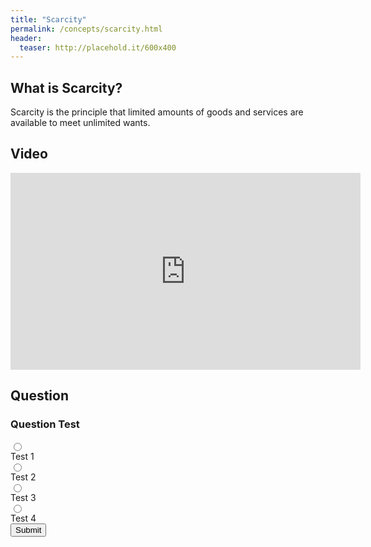 ```yaml
---
title: "Scarcity"
permalink: /concepts/scarcity.html
header:
  teaser: http://placehold.it/600x400
---
```


## What is Scarcity?
Scarcity is the principle that limited amounts of goods and services are available to meet unlimited wants.

## Video

<iframe width="560" height="315" src="https://www.youtube-nocookie.com/embed/mRSBjFkbH0I?rel=0&showinfo=0" frameborder="0" allow="autoplay; encrypted-media" allowfullscreen></iframe>

## Question

### Question Test

<form class="form">
  <div><div class="radio-container"><input class="radio" type="radio" name="choice" value="0"></div> Test 1</div>
  <div><div class="radio-container"><input class="radio" type="radio" name="choice" value="1"></div> Test 2</div>
  <div><div class="radio-container"><input class="radio" type="radio" name="choice" value="2"></div> Test 3</div>
  <div><div class="radio-container"><input class="radio" type="radio" name="choice" value="3"></div> Test 4</div>
  <button class="btn btn--info" onclick="submitAnswer()">Submit</button>
  <p id="message"></p>
</form>

<script>
function submitAnswer() {
  var radios = document.getElementsByName("choice");
  var i = 0, len = radios.length;
  var checked = false;
  var userAnswer;
  var msg = document.getElementById("message");
  
  for( ; i < len; i++ ) {
     if(radios[i].checked) {
       checked = true;
       userAnswer = radios[i].value;
     }
  } 
  if(!checked) {
    msg.classList.add("notice--info");
    msg.innerHTML = "Please select an answer.";
  }
  else if(userAnswer === "1") {
    msg.classList.add("notice--success");
    msg.innerHTML = "Correct!";
  }
  else {
    msg.classList.add("notice--danger");
    msg.innerHTML = "Incorrect.";
  }
  setTimeout(function() {
    msg.innerHTML = "";
    msg.className = "";
  }, 5000 );
  
}
</script>
